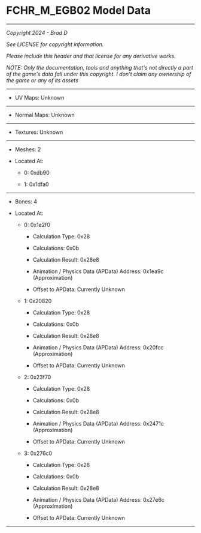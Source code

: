 # FCHR_M_EGB02 Model Data

---

*Copyright 2024 - Brad D*

*See LICENSE for copyright information.*

*Please include this header and that license for any derivative works.*

*NOTE: Only the documentation, tools and anything that's not directly a part of the game's data fall under this copyright. I don't claim any ownership of the game or any of its assets*

---


* UV Maps: Unknown

---

* Normal Maps: Unknown

---

* Textures: Unknown

---

* Meshes: 2

* Located At:

  * 0: 0xdb90

  * 1: 0x1dfa0

---

* Bones: 4

* Located At:

  * 0: 0x1e2f0

    * Calculation Type: 0x28

    * Calculations: 0x0b

    * Calculation Result: 0x28e8

    * Animation / Physics Data (APData) Address: 0x1ea9c (Approximation)

    * Offset to APData: Currently Unknown

  * 1: 0x20820

    * Calculation Type: 0x28

    * Calculations: 0x0b

    * Calculation Result: 0x28e8

    * Animation / Physics Data (APData) Address: 0x20fcc (Approximation)

    * Offset to APData: Currently Unknown

  * 2: 0x23f70

    * Calculation Type: 0x28

    * Calculations: 0x0b

    * Calculation Result: 0x28e8

    * Animation / Physics Data (APData) Address: 0x2471c (Approximation)

    * Offset to APData: Currently Unknown

  * 3: 0x276c0

    * Calculation Type: 0x28

    * Calculations: 0x0b

    * Calculation Result: 0x28e8

    * Animation / Physics Data (APData) Address: 0x27e6c (Approximation)

    * Offset to APData: Currently Unknown

---


